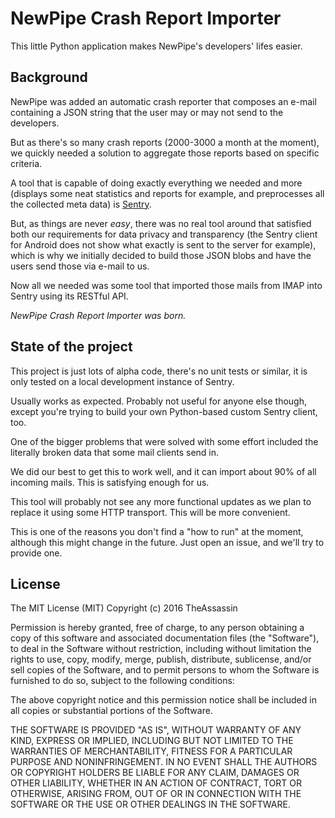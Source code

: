 # NewPipe Crash Report Importer

This little Python application makes NewPipe's developers' lifes easier.


## Background
NewPipe was added an automatic crash reporter that composes an e-mail
containing a JSON string that the user may or may not send to the developers.

But as there's so many crash reports (2000-3000 a month at the moment),
we quickly needed a solution to aggregate those reports based on specific
criteria.

A tool that is capable of doing exactly everything we needed and more
(displays some neat statistics and reports for example, and preprocesses
all the collected meta data) is [Sentry](https://docs.sentry.io).

But, as things are never *easy*, there was no real tool around that satisfied
both our requirements for data privacy and transparency (the Sentry
client for Android does not show what exactly is sent to the server for
example), which is why we initially decided to build those JSON blobs and
have the users send those via e-mail to us.

Now all we needed was some tool that imported those mails from IMAP into
Sentry using its RESTful API.

*NewPipe Crash Report Importer was born.*


## State of the project

This project is just lots of alpha code, there's no unit tests or similar, it
is only tested on a local development instance of Sentry.

Usually works as expected. Probably not useful for anyone else though, except
you're trying to build your own Python-based custom Sentry client, too.

One of the bigger problems that were solved with some effort included the
literally broken data that some mail clients send in.

We did our best to get this to work well, and it can import about 90% of all
incoming mails. This is satisfying enough for us.

This tool will probably not see any more functional updates as we plan to
replace it using some HTTP transport. This will be more convenient.

This is one of the reasons you don't find a "how to run" at the moment,
although this might change in the future. Just open an issue, and we'll
try to provide one.


## License

The MIT License (MIT)
Copyright (c) 2016 TheAssassin

Permission is hereby granted, free of charge, to any person obtaining a copy
of this software and associated documentation files (the "Software"), to deal
in the Software without restriction, including without limitation the rights
to use, copy, modify, merge, publish, distribute, sublicense, and/or sell
copies of the Software, and to permit persons to whom the Software is
furnished to do so, subject to the following conditions:

The above copyright notice and this permission notice shall be included in all
copies or substantial portions of the Software.

THE SOFTWARE IS PROVIDED "AS IS", WITHOUT WARRANTY OF ANY KIND, EXPRESS OR
IMPLIED, INCLUDING BUT NOT LIMITED TO THE WARRANTIES OF MERCHANTABILITY,
FITNESS FOR A PARTICULAR PURPOSE AND NONINFRINGEMENT. IN NO EVENT SHALL THE
AUTHORS OR COPYRIGHT HOLDERS BE LIABLE FOR ANY CLAIM, DAMAGES OR OTHER
LIABILITY, WHETHER IN AN ACTION OF CONTRACT, TORT OR OTHERWISE, ARISING
FROM, OUT OF OR IN CONNECTION WITH THE SOFTWARE OR THE USE OR OTHER DEALINGS
IN THE SOFTWARE.
